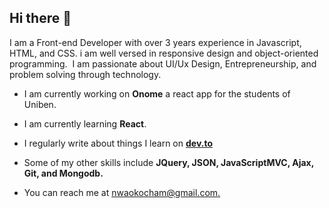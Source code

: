 ## Hi there :wave:

I am a Front-end Developer with over 3 years experience in Javascript, HTML, and CSS.
i am well versed in responsive design and object-oriented programming.  I am passionate about UI/Ux Design, Entrepreneurship, and problem solving through technology.

- I am currently working on **Onome** a react app for the students of Uniben.


- I am currently learning **React**.


- I regularly write about things I learn on [**dev.to**](https://dev.to/m13ha)


- Some of my other skills include **JQuery, JSON, JavaScriptMVC, Ajax, Git, and Mongodb.**


- You can reach me at [nwaokocham@gmail.com.](https://nwaokocham@gmail.com)
